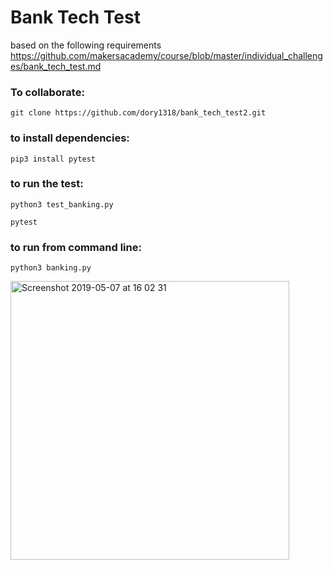 # Bank Tech Test
based on the following requirements https://github.com/makersacademy/course/blob/master/individual_challenges/bank_tech_test.md

### To collaborate:
``
git clone https://github.com/dory1318/bank_tech_test2.git
``
### to install dependencies:
``pip3 install pytest``

### to run the test:
``python3 test_banking.py``

``pytest``

### to run from command line:
``python3 banking.py``

<img width="446" alt="Screenshot 2019-05-07 at 16 02 31" src="https://user-images.githubusercontent.com/45072719/57305561-91f1b480-70e1-11e9-9cb3-03470826fed5.png">
